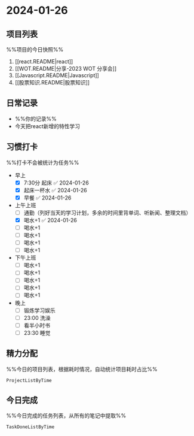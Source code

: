 # 2024-01-26

## 项目列表
%%项目的今日快照%%
1. [[react.README|react]]
2. [[WOT.README|分享-2023 WOT 分享会]]
3. [[Javascript.README|Javascript]]
4. [[股票知识.README|股票知识]]

## 日常记录
- %%你的记录%%
- 今天把react新增的特性学习

## 习惯打卡
%%打卡不会被统计为任务%%
- 早上
	- [x] 7:30分 起床 ✅ 2024-01-26
	- [x] 起床一杯水 ✅ 2024-01-26
	- [x] 早餐 ✅ 2024-01-26
- 上午上班
	- [ ] 通勤（列好当天的学习计划，多余的时间里背单词、听新闻、整理文档）
	- [x] 喝水+1 ✅ 2024-01-26
	- [ ] 喝水+1
	- [ ] 喝水+1
	- [ ] 喝水+1
	- [ ] 喝水+1
- 下午上班
	- [ ] 喝水+1
	- [ ] 喝水+1
	- [ ] 喝水+1
	- [ ] 喝水+1
	- [ ] 喝水+1
-  晚上
	- [ ] 锻炼学习娱乐
	- [ ] 23:00 洗澡
	- [ ] 看半小时书
	- [ ] 23:30 睡觉

## 精力分配
%%今日的项目列表，根据耗时情况，自动统计项目耗时占比%%
```PeriodicPARA
ProjectListByTime
```

## 今日完成
%%今日完成的任务列表，从所有的笔记中提取%%
```PeriodicPARA
TaskDoneListByTime
```
